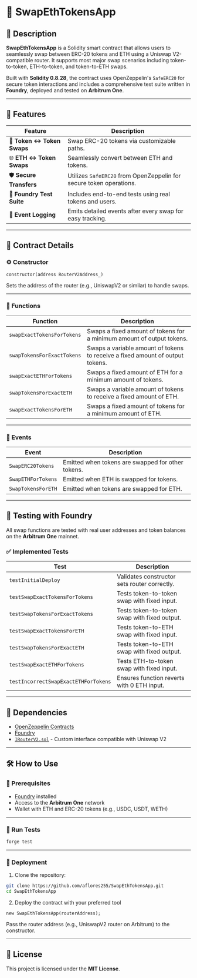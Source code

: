 # 🔁 SwapEthTokensApp

## 📌 Description

**SwapEthTokensApp** is a Solidity smart contract that allows users to seamlessly swap between ERC-20 tokens and ETH using a Uniswap V2-compatible router. It supports most major swap scenarios including token-to-token, ETH-to-token, and token-to-ETH swaps.

Built with **Solidity 0.8.28**, the contract uses OpenZeppelin's `SafeERC20` for secure token interactions and includes a comprehensive test suite written in **Foundry**, deployed and tested on **Arbitrum One**.

---

## 🚀 Features

| **Feature** | **Description** |
|-------------|-----------------|
| 🔄 **Token ↔ Token Swaps** | Swap ERC-20 tokens via customizable paths. |
| 🌐 **ETH ↔ Token Swaps** | Seamlessly convert between ETH and tokens. |
| 🛡️ **Secure Transfers** | Utilizes `SafeERC20` from OpenZeppelin for secure token operations. |
| 🧪 **Foundry Test Suite** | Includes end-to-end tests using real tokens and users. |
| 📡 **Event Logging** | Emits detailed events after every swap for easy tracking. |

---

## 📜 Contract Details

### ⚙️ Constructor

```solidity
constructor(address RouterV2Address_)
```

Sets the address of the router (e.g., UniswapV2 or similar) to handle swaps.

---

### 🔧 Functions

| **Function** | **Description** |
|--------------|------------------|
| `swapExactTokensForTokens` | Swaps a fixed amount of tokens for a minimum amount of output tokens. |
| `swapTokensForExactTokens` | Swaps a variable amount of tokens to receive a fixed amount of output tokens. |
| `swapExactETHForTokens` | Swaps a fixed amount of ETH for a minimum amount of tokens. |
| `swapTokensForExactETH` | Swaps a variable amount of tokens to receive a fixed amount of ETH. |
| `swapExactTokensForETH` | Swaps a fixed amount of tokens for a minimum amount of ETH. |

---

### 📡 Events

| **Event** | **Description** |
|-----------|-----------------|
| `SwapERC20Tokens` | Emitted when tokens are swapped for other tokens. |
| `SwapETHForTokens` | Emitted when ETH is swapped for tokens. |
| `SwapTokensForETH` | Emitted when tokens are swapped for ETH. |

---

## 🧪 Testing with Foundry

All swap functions are tested with real user addresses and token balances on the **Arbitrum One** mainnet. 

### ✅ Implemented Tests

| **Test** | **Description** |
|----------|------------------|
| `testInitialDeploy` | Validates constructor sets router correctly. |
| `testSwapExactTokensForTokens` | Tests token-to-token swap with fixed input. |
| `testSwapTokensForExactTokens` | Tests token-to-token swap with fixed output. |
| `testSwapExactTokensForETH` | Tests token-to-ETH swap with fixed input. |
| `testSwapTokensForExactETH` | Tests token-to-ETH swap with fixed output. |
| `testSwapExactETHForTokens` | Tests ETH-to-token swap with fixed input. |
| `testIncorrectSwapExactETHForTokens` | Ensures function reverts with 0 ETH input. |

---

## 🔗 Dependencies

- [OpenZeppelin Contracts](https://github.com/OpenZeppelin/openzeppelin-contracts)
- [Foundry](https://book.getfoundry.sh/)
- [`IRouterV2.sol`](https://github.com/aflores255/SwapEthTokens/blob/master/src/interfaces/IRouterV2.sol) - Custom interface compatible with Uniswap V2

---

## 🛠️ How to Use

### 🔧 Prerequisites

- [Foundry](https://book.getfoundry.sh/getting-started/installation) installed
- Access to the **Arbitrum One** network
- Wallet with ETH and ERC-20 tokens (e.g., USDC, USDT, WETH)

---

### 🧪 Run Tests

```bash
forge test
```

---

### 🚀 Deployment

1. Clone the repository:

```bash
git clone https://github.com/aflores255/SwapEthTokensApp.git
cd SwapEthTokensApp
```

2. Deploy the contract with your preferred tool 

```solidity
new SwapEthTokensApp(routerAddress);
```

Pass the router address (e.g., UniswapV2 router on Arbitrum) to the constructor.

---

## 📄 License

This project is licensed under the **MIT License**.
